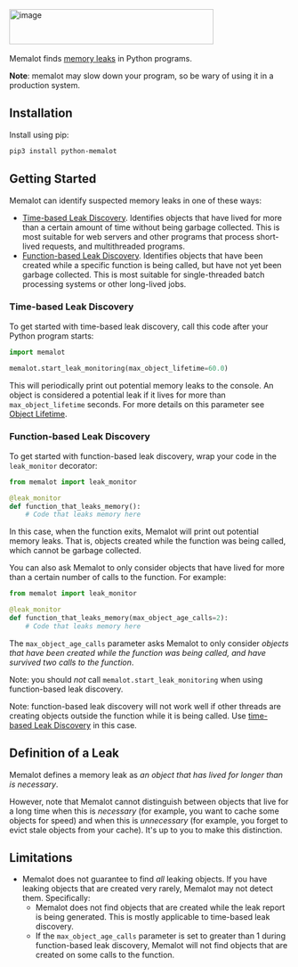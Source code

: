 <img width="367" height="63" alt="image" src="https://github.com/user-attachments/assets/85471c8e-76c1-4c57-acf0-189282db8f30" />
&nbsp;

Memalot finds [memory leaks](#definition-of-a-leak) in Python programs.

**Note**: memalot may slow down your program, so be wary of using it in a production system.

## Installation

Install using pip:

```bash
pip3 install python-memalot
```

## Getting Started

Memalot can identify suspected memory leaks in one of these ways:

- [Time-based Leak Discovery](#time-based-leak-discovery). Identifies objects that have lived for more than a certain amount of time without being garbage collected. This is most suitable for web servers and other programs that process short-lived requests, and multithreaded programs. 
- [Function-based Leak Discovery](#iteration-based-leak-discovery). Identifies objects that have been created while a specific function is being called, but have not yet been garbage collected. This is most suitable for single-threaded batch processing systems or other long-lived jobs.

### Time-based Leak Discovery

To get started with time-based leak discovery, call this code after your Python program starts:

```python
import memalot

memalot.start_leak_monitoring(max_object_lifetime=60.0)
```

This will periodically print out potential memory leaks to the console. An object is considered a potential leak if it lives for more than `max_object_lifetime` seconds. For more details on
this parameter see [Object Lifetime](#object_lifetime).

### Function-based Leak Discovery

To get started with function-based leak discovery, wrap your code in the `leak_monitor` decorator:

```python
from memalot import leak_monitor

@leak_monitor
def function_that_leaks_memory():
    # Code that leaks memory here
```

In this case, when the function exits, Memalot will print out potential memory leaks.
That is, objects created while the function was being called, which cannot be garbage collected.

You can also ask Memalot to only consider objects that have lived for more than a certain number of calls to the function. For example: 

```python
from memalot import leak_monitor

@leak_monitor
def function_that_leaks_memory(max_object_age_calls=2):
    # Code that leaks memory here
```

The `max_object_age_calls` parameter asks Memalot to only consider _objects that have been created while the function was being called, and have survived two calls to the function_. 

Note: you should *not* call `memalot.start_leak_monitoring` when using function-based leak
discovery.

Note: function-based leak discovery will not work well if other threads are creating objects outside the function while it is being called. Use [time-based Leak Discovery](#time-based-leak-discovery) in this case.

## Definition of a Leak

Memalot defines a memory leak as _an object that has lived for longer than is necessary_.

However, note that Memalot cannot distinguish between objects that live for a long time when this is _necessary_ (for example, you want to cache some objects for speed) and when this is _unnecessary_ (for example, you forget to evict stale objects from your cache). It's up to you to make this distinction.

## Limitations

- Memalot does not guarantee to find *all* leaking objects. If you have leaking objects that are
  created very rarely, Memalot may not detect them. Specifically:
  - Memalot does not find objects that are created while the leak report is being generated. This is mostly applicable to time-based leak discovery.
  - If the `max_object_age_calls` parameter is set to greater than 1 during function-based leak discovery, Memalot will not find objects that are created on some calls to the function.
